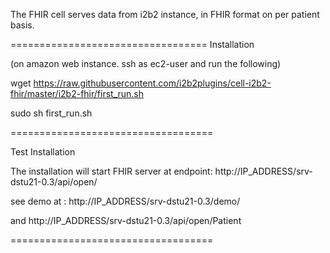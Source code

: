 The FHIR cell serves data from i2b2 instance, in FHIR format on per patient basis. 


==================================
Installation 

(on amazon web instance. ssh as ec2-user and run the following)

wget https://raw.githubusercontent.com/i2b2plugins/cell-i2b2-fhir/master/i2b2-fhir/first_run.sh

sudo sh first_run.sh

===================================

Test Installation

The installation will start FHIR server at endpoint: http://IP_ADDRESS/srv-dstu21-0.3/api/open/

see demo at : http://IP_ADDRESS/srv-dstu21-0.3/demo/

and http://IP_ADDRESS/srv-dstu21-0.3/api/open/Patient

===================================

